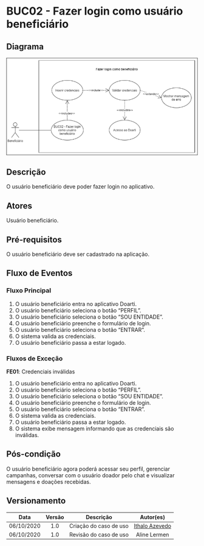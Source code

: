 # BUC02 - Fazer login como usuário beneficiário

## Diagrama
![BUC02](../../../../assets/images/casosDeUso/BUC02.png)

## Descrição
O usuário beneficiário deve poder fazer login no aplicativo.

## Atores
Usuário beneficiário.

## Pré-requisitos
O usuário beneficiário deve ser cadastrado na aplicação.

## Fluxo de Eventos

### Fluxo Principal
1. O usuário beneficiário entra no aplicativo Doarti.
2. O usuário beneficiário seleciona o botão “PERFIL”.
3. O usuário beneficiário seleciona o botão “SOU ENTIDADE”.
4. O usuário beneficiário preenche o formulário de login.
5. O usuário beneficiário seleciona o botão “ENTRAR”.
6. O sistema valida as credenciais.
7. O usuário beneficiário passa a estar logado.

### Fluxos de Exceção
**FE01**: Credenciais inválidas
1. O usuário beneficiário entra no aplicativo Doarti.
2. O usuário beneficiário seleciona o botão “PERFIL”.
3. O usuário beneficiário seleciona o botão “SOU ENTIDADE”.
4. O usuário beneficiário preenche o formulário de login.
5. O usuário beneficiário seleciona o botão “ENTRAR”.
6. O sistema valida as credenciais.
7. O usuário beneficiário passa a estar logado.
8. O sistema exibe mensagem informando que as credenciais são inválidas.


## Pós-condição
O usuário beneficiário agora poderá acessar seu perfil, gerenciar campanhas, conversar com o usuário doador pelo chat e visualizar mensagens e doações recebidas.

## Versionamento
|    Data    | Versão |                        Descrição                         |                            Autor(es)                             |
| :--------: | :----: | :------------------------------------------------------: | :--------------------------------------------------------------: |
| 06/10/2020 | 1.0 | Criação do caso de uso | [Ithalo Azevedo](https://github.com/ithaloazevedo) |
| 06/10/2020 | 1.0 | Revisão do caso de uso | Aline Lermen |
